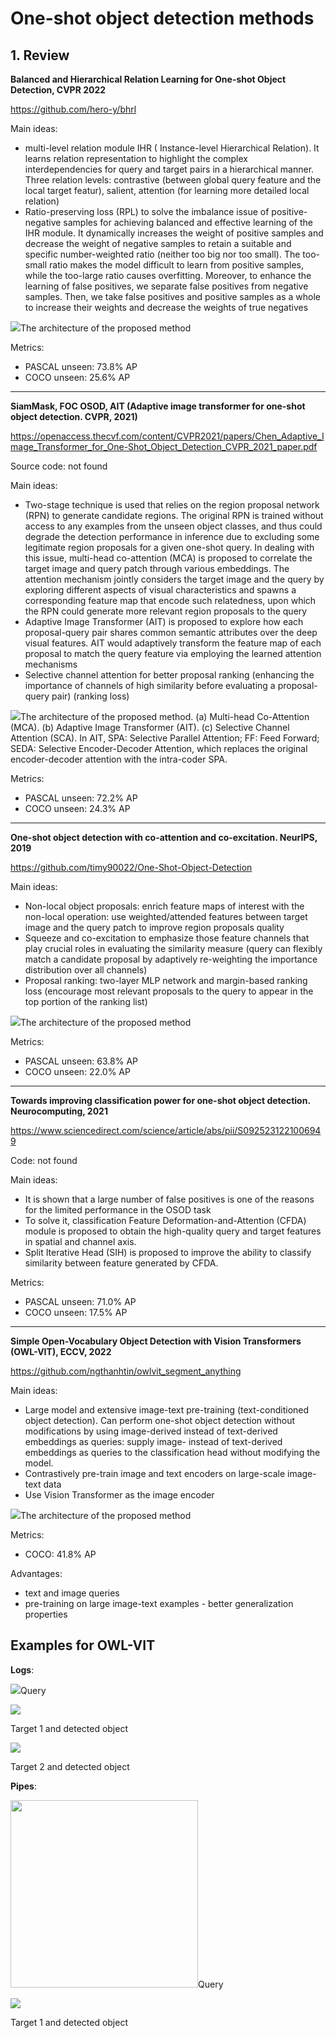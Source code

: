 # One-shot object detection methods

## 1. Review

**Balanced and Hierarchical Relation Learning for One-shot Object Detection, CVPR 2022**

https://github.com/hero-y/bhrl

Main ideas: 
- multi-level relation module IHR ( Instance-level Hierarchical Relation). It learns relation representation to highlight the complex interdependencies for query and target pairs in a hierarchical manner. Three relation levels: contrastive (between global query feature and the local target featur), salient, attention (for learning more detailed local relation)
-  Ratio-preserving loss (RPL) to solve the imbalance issue of positive-negative samples for achieving balanced and effective learning of the IHR module. It dynamically increases the weight of positive samples and decrease the weight of negative samples to retain a suitable and specific number-weighted ratio (neither too big nor too small). The too-small ratio makes the model difficult to learn from positive samples, while the too-large ratio causes overfitting. Moreover, to enhance the learning of false positives, we separate false positives from negative samples. Then, we take false positives and positive samples as a whole to increase their weights and decrease the weights of true negatives

<img src="images/bhrl.png">The architecture of the proposed method</img>

Metrics:
- PASCAL unseen: 73.8% AP
- COCO unseen: 25.6% AP

_________

**SiamMask, FOC OSOD, AIT (Adaptive image transformer for one-shot object detection. CVPR, 2021)**

https://openaccess.thecvf.com/content/CVPR2021/papers/Chen_Adaptive_Image_Transformer_for_One-Shot_Object_Detection_CVPR_2021_paper.pdf

Source code: not found

Main ideas:
- Two-stage technique is used that relies on the region proposal network (RPN) to generate candidate regions. The original RPN is trained without access to any examples from the unseen object classes, and thus could degrade the detection performance in inference due to excluding some legitimate region proposals for a given one-shot query. In dealing with this issue, multi-head co-attention (MCA) is proposed to correlate the target image and query patch through various embeddings. The attention mechanism jointly considers the target image and the query by exploring different aspects of visual characteristics and spawns a corresponding feature map that encode such relatedness, upon which the RPN could generate more relevant region proposals to the query
- Adaptive Image Transformer (AIT) is proposed to explore how each proposal-query pair shares common semantic attributes over the deep visual features. AIT would adaptively transform the feature map of each proposal to match the query feature via employing the learned attention mechanisms
- Selective channel attention for better proposal ranking (enhancing the importance of channels of high similarity before evaluating a proposal-query pair) (ranking loss)

<img src="images/ait2021.png">The architecture of the proposed method.  (a) Multi-head Co-Attention (MCA). (b) Adaptive Image Transformer (AIT). (c) Selective Channel Attention (SCA). In AIT, SPA: Selective Parallel Attention; FF: Feed Forward; SEDA: Selective Encoder-Decoder Attention, which replaces the original encoder-decoder attention with the intra-coder SPA.</img>

Metrics: 
- PASCAL unseen: 72.2% AP
- COCO unseen: 24.3% AP

______________________

**One-shot object detection with co-attention and co-excitation. NeurIPS, 2019**

https://github.com/timy90022/One-Shot-Object-Detection

Main ideas:
- Non-local object proposals:  enrich feature maps of interest with the non-local operation: use weighted/attended features between target image and the query patch to improve region proposals quality
- Squeeze and co-excitation to emphasize those feature channels that play crucial roles in evaluating the similarity measure (query can flexibly match a candidate proposal by adaptively re-weighting the importance distribution over all channels)
- Proposal ranking:  two-layer MLP network and margin-based ranking loss (encourage most relevant proposals to the query to appear in the top portion of the ranking list)
        
<img src="images/2019.png">The architecture of the proposed method</img>

Metrics:
- PASCAL unseen: 63.8% AP
- COCO unseen: 22.0% AP

______________________

**Towards improving classification power for one-shot object detection. Neurocomputing, 2021**

https://www.sciencedirect.com/science/article/abs/pii/S0925231221006949

Code: not found

Main ideas:
- It is shown that a large number of false positives is one of the reasons for the limited performance in the OSOD task
- To solve it, classification Feature Deformation-and-Attention (CFDA) module is proposed to obtain the high-quality query and target features in spatial and channel axis.
- Split Iterative Head (SIH) is proposed to improve the ability to classify similarity between feature generated by CFDA. 

Metrics:
- PASCAL unseen: 71.0% AP
- COCO unseen: 17.5% AP

_____________________

**Simple Open-Vocabulary Object Detection with Vision Transformers (OWL-VIT), ECCV, 2022**

https://github.com/ngthanhtin/owlvit_segment_anything

Main ideas:
- Large model and extensive image-text pre-training (text-conditioned object detection). Can perform one-shot object detection without modifications by using image-derived instead of text-derived embeddings as queries: supply image- instead of text-derived embeddings as queries to the classification head without modifying the model.
- Contrastively pre-train image and text encoders on large-scale image-text data
- Use Vision Transformer as the image encoder

<img src="images/owlvit.png">The architecture of the proposed method</img>

Metrics:
- COCO: 41.8% AP

Advantages: 
 
 - text and image queries
 - pre-training on large image-text examples - better generalization properties

## Examples for OWL-VIT

**Logs**:


<img src="images/query_brevna.jpg">Query</img>

<img src="images/brevna_target1.png">

Target 1 and detected object</img>

<img src="images/brevna_target2.png">

Target 2 and detected object</img>

**Pipes**:


<img width=300 src="images/pipes_query.jpg">Query</img>

<img src="images/pipes_target1.png">

Target 1 and detected object</img>

